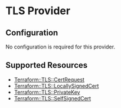 # TLS Provider

## Configuration

No configuration is required for this provider.

## Supported Resources

* [Terraform::TLS::CertRequest](docs/providers/tls/CertRequest.md)
* [Terraform::TLS::LocallySignedCert](docs/providers/tls/LocallySignedCert.md)
* [Terraform::TLS::PrivateKey](docs/providers/tls/PrivateKey.md)
* [Terraform::TLS::SelfSignedCert](docs/providers/tls/SelfSignedCert.md)